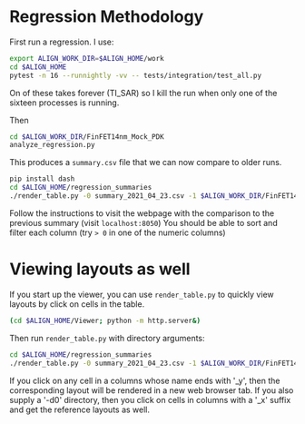 # Regression Methodology

First run a regression.
I use:
```bash
export ALIGN_WORK_DIR=$ALIGN_HOME/work
cd $ALIGN_HOME
pytest -n 16 --runnightly -vv -- tests/integration/test_all.py 
```
On of these takes forever (TI_SAR) so I kill the run when only one of the sixteen processes is running.

Then
```bash
cd $ALIGN_WORK_DIR/FinFET14nm_Mock_PDK
analyze_regression.py
```
This produces a `summary.csv` file that we can now compare to older runs.
```bash
pip install dash
cd $ALIGN_HOME/regression_summaries
./render_table.py -0 summary_2021_04_23.csv -1 $ALIGN_WORK_DIR/FinFET14nm_Mock_PDK/summary.csv
```
Follow the instructions to visit the webpage with the comparison to the previous summary (visit `localhost:8050`)
You should be able to sort and filter each column (try `> 0` in one of the numeric columns)

# Viewing layouts as well

If you start up the viewer, you can use `render_table.py` to quickly view layouts by click on cells in the table.
```bash
(cd $ALIGN_HOME/Viewer; python -m http.server&)
```

Then run `render_table.py` with directory arguments:
```bash
cd $ALIGN_HOME/regression_summaries
./render_table.py -0 summary_2021_04_23.csv -1 $ALIGN_WORK_DIR/FinFET14nm_Mock_PDK/summary.csv -d1 $ALIGN_WORK_DIR/FinFET14nm_Mock_PDK
```
If you click on any cell in a columns whose name ends with '_y', then the corresponding layout will be rendered in a new web browser tab. If you also supply a '-d0' directory, then you click on cells in columns with a '_x' suffix and get the reference layouts as well.
